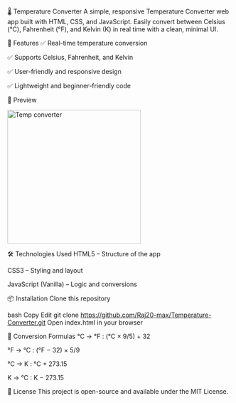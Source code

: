 🌡️ Temperature Converter
A simple, responsive Temperature Converter web app built with HTML, CSS, and JavaScript.
Easily convert between Celsius (°C), Fahrenheit (°F), and Kelvin (K) in real time with a clean, minimal UI.

🚀 Features
✅ Real-time temperature conversion

✅ Supports Celsius, Fahrenheit, and Kelvin

✅ User-friendly and responsive design

✅ Lightweight and beginner-friendly code

📸 Preview

<img width="300" height="300" alt="Temp converter" src="https://github.com/user-attachments/assets/c2247da5-3e64-4ac0-a910-bacff93934ed" />


🛠️ Technologies Used
HTML5 – Structure of the app

CSS3 – Styling and layout

JavaScript (Vanilla) – Logic and conversions

📦 Installation
Clone this repository

bash
Copy
Edit
git clone https://github.com/Raj20-max/Temperature-Converter.git
Open index.html in your browser

📐 Conversion Formulas
°C → °F : (°C × 9/5) + 32

°F → °C : (°F − 32) × 5/9

°C → K : °C + 273.15

K → °C : K − 273.15

📜 License
This project is open-source and available under the MIT License.
